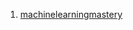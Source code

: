 1. <a href="https://machinelearningmastery.com/gentle-introduction-to-the-bias-variance-trade-off-in-machine-learning/">machinelearningmastery</a>
